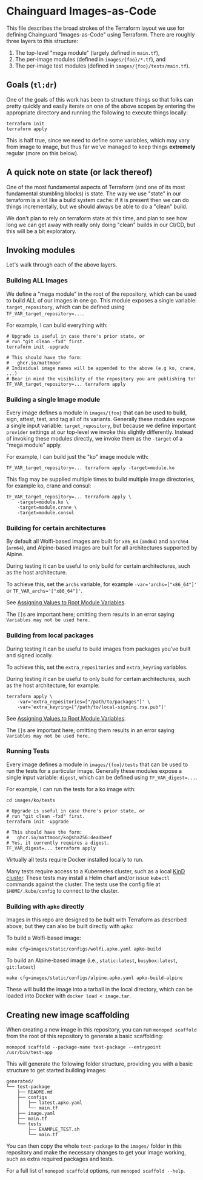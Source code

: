 # Chainguard Images-as-Code

This file describes the broad strokes of the Terraform layout we use for
defining Chainguard "Images-as-Code" using Terraform.  There are roughly three
layers to this structure:
1. The top-level "mega module" (largely defined in `main.tf`),
2. The per-image modules (defined in `images/{foo}/*.tf`), and
3. The per-image test modules (defined in `images/{foo}/tests/main.tf`).

## Goals (`tl;dr`)

One of the goals of this work has been to structure things so that folks can
pretty quickly and easily iterate on one of the above scopes by entering the
appropriate directory and running the following to execute things locally:

```shell
terraform init
terraform apply
```

This is half true, since we need to define some variables, which may vary from
image to image, but thus far we've managed to keep things **extremely** regular
(more on this below).


## A quick note on state (or lack thereof)

One of the most fundamental aspects of Terraform (and one of its most
fundamental stumbling blocks) is state.  The way we use "state" in our terraform
is a lot like a build system cache: if it is present then we can do things
incrementally, but we should always be able to do a "clean" build.

We don't plan to rely on terraform state at this time, and plan to see how long
we can get away with really only doing "clean" builds in our CI/CD, but this
will be a bit exploratory.


## Invoking modules

Let's walk through each of the above layers.

### Building ALL Images

We define a "mega module" in the root of the repository, which can be used to
build ALL of our images in one go.  This module exposes a single variable:
`target_repository`, which can be defined using `TF_VAR_target_repository=...`.

For example, I can build everything with:
```shell
# Upgrade is useful in case there's prior state, or
# run "git clean -fxd" first.
terraform init -upgrade

# This should have the form:
#   ghcr.io/mattmoor
# Individual image names will be appended to the above (e.g ko, crane, ...)
# Bear in mind the visibility of the repository you are publishing to!
TF_VAR_target_repository=... terraform apply
```

### Building a single Image module

Every image defines a module in `images/{foo}` that can be used to build, sign,
attest, test, and tag all of its variants.  Generally these modules expose a
single input variable: `target_repository`, but because we define important
`provider` settings at our top-level we invoke this slightly differently.
Instead of invoking these modules directly, we invoke them as the `-target` of
a "mega module" apply.

For example, I can build just the "ko" image module with:

```shell
TF_VAR_target_repository=... terraform apply -target=module.ko
```

This flag may be supplied multiple times to build multiple image directories,
for example ko, crane and consul:

```shell
TF_VAR_target_repository=... terraform apply \
    -target=module.ko \
    -target=module.crane \
    -target=module.consul
```

### Building for certain architectures

By default all Wolfi-based images are built for `x86_64` (`amd64`) and `aarch64` (`arm64`),
and Alpine-based images are built for all architectures supported by Alpine.

During testing it can be useful to only build for certain architectures, such as the host architecture.

To achieve this, set the `archs` variable, for example `-var='archs=["x86_64"]'` or `TF_VAR_archs='["x86_64"]'`.

See [Assigning Values to Root Module Variables](https://developer.hashicorp.com/terraform/language/values/variables#assigning-values-to-root-module-variables).

The `[]`s are important here; omitting them results in an error saying `Variables may not be used here.`

### Building from local packages

During testing it can be useful to build images from packages you've built and signed locally.

To achieve this, set the `extra_repositories` and `extra_keyring` variables.

During testing it can be useful to only build for certain architectures, such as the host architecture, for example:

```
terraform apply \
    -var='extra_repositories=["/path/to/packages"]' \
    -var='extra_keyring=["/path/to/local-signing.rsa.pub"]'
```

See [Assigning Values to Root Module Variables](https://developer.hashicorp.com/terraform/language/values/variables#assigning-values-to-root-module-variables).

The `[]`s are important here; omitting them results in an error saying `Variables may not be used here.`

### Running Tests

Every image defines a module in `images/{foo}/tests` that can be used to run the
tests for a particular image.  Generally these modules expose a single input
variable: `digest`, which can be defined using `TF_VAR_digest=...`.

For example, I can run the tests for a ko image with:
```shell
cd images/ko/tests

# Upgrade is useful in case there's prior state, or
# run "git clean -fxd" first.
terraform init -upgrade

# This should have the form:
#   ghcr.io/mattmoor/ko@sha256:deadbeef
# Yes, it currently requires a digest.
TF_VAR_digest=... terraform apply
```

Virtually all tests require Docker installed locally to run.

Many tests require access to a Kubernetes cluster, such as a local [KinD cluster](https://kind.sigs.k8s.io/).
These tests may install a Helm chart and/or issue `kubectl` commands against the cluster.
The tests use the config file at `$HOME/.kube/config` to connect to the cluster.

### Building with `apko` directly

Images in this repo are designed to be built with Terraform as described above, but they can also be built directly with `apko`:

To build a Wolfi-based image:

```shell
make cfg=images/static/configs/wolfi.apko.yaml apko-build
```

To build an Alpine-based image (i.e., `static:latest`, `busybox:latest`, `git:latest`)

```shell
make cfg=images/static/configs/alpine.apko.yaml apko-build-alpine
```

These will build the image into a tarball in the local directory, which can be loaded into Docker with `docker load < image.tar`.

## Creating new image scaffolding

When creating a new image in this repository, you can run `monopod scaffold`
from the root of this repository to generate a basic scaffolding:
```shell
monopod scaffold --package-name test-package --entrypoint /usr/bin/test-app
```

This will generate the following folder structure, providing you with a basic
structure to get started building images:
```console
generated/
└── test-package
    ├── README.md
    ├── configs
    │   ├── latest.apko.yaml
    │   └── main.tf
    ├── image.yaml
    ├── main.tf
    └── tests
        ├── EXAMPLE_TEST.sh
        └── main.tf
```

You can then copy the whole `test-package` to the `images/` folder in this repository
and make the necessary changes to get your image working, such as extra required packages
and tests.

For a full list of `monopod scaffold` options, run `monopod scaffold --help`.
